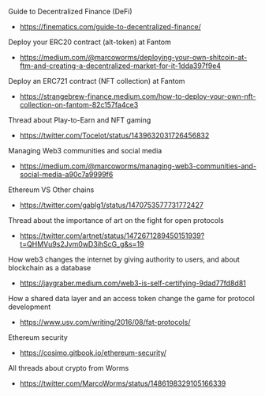 Guide to Decentralized Finance (DeFi)  
* https://finematics.com/guide-to-decentralized-finance/

Deploy your ERC20 contract (alt-token) at Fantom  
* https://medium.com/@marcoworms/deploying-your-own-shitcoin-at-ftm-and-creating-a-decentralized-market-for-it-1dda397f9e4

Deploy an ERC721 contract (NFT collection) at Fantom  
* https://strangebrew-finance.medium.com/how-to-deploy-your-own-nft-collection-on-fantom-82c157fa4ce3

Thread about Play-to-Earn and NFT gaming  
* https://twitter.com/Tocelot/status/1439632031726456832

Managing Web3 communities and social media  
* https://medium.com/@marcoworms/managing-web3-communities-and-social-media-a90c7a9999f6

Ethereum VS Other chains  
* https://twitter.com/gablg1/status/1470753577731772427

Thread about the importance of art on the fight for open protocols
* https://twitter.com/artnet/status/1472671289450151939?t=QHMVu9s2Jvm0wD3ihScG_g&s=19

How web3 changes the internet by giving authority to users, and about blockchain as a database
* https://jaygraber.medium.com/web3-is-self-certifying-9dad77fd8d81

How a shared data layer and an access token change the game for protocol development
* https://www.usv.com/writing/2016/08/fat-protocols/

Ethereum security 
* https://cosimo.gitbook.io/ethereum-security/

All threads about crypto from Worms
* https://twitter.com/MarcoWorms/status/1486198329105166339
